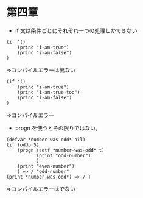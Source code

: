 # 第四章

- if 文は条件ごとにそれぞれ一つの処理しかできない

```
(if '()
    (princ "i-am-true")
    (princ "i-am-false")
)
```

=>コンパイルエラーは出ない

```
(if '()
    (princ "i-am-true")
    (princ "i-am-true-too")
    (princ "i-am-false")
)
```

=>コンパイルエラー

- progn を使うとその限りではない。

```
(defvar *number-was-odd* nil)
(if (oddp 5)
    (progn (setf *number-was-odd* t)
           (print "odd-number")
           )
    (print "even-number")
    ) => / "odd-number"
(print *number-was-odd*) => / T

```

=>コンパイルエラーはでない
